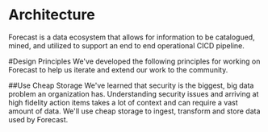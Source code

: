 Architecture
===========
Forecast is a data ecosystem that allows for information to be catalogued, mined, and utilized to support an end to end operational CICD pipeline.

#Design Principles
We've developed the following principles for working on Forecast to help us iterate and extend our work to the community.

##Use Cheap Storage 
We've learned that security is the biggest, big data problem an organization has.  Understanding security issues and arriving at high fidelity action items takes a lot of context and can require a vast amount of data.  We'll use cheap storage to ingest, transform and store data used by Forecast.
